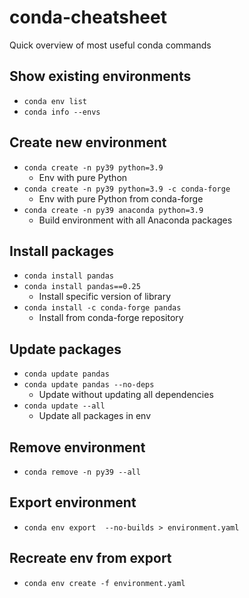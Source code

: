 # conda-cheatsheet
Quick overview of most useful conda commands

## Show existing environments
* `conda env list`
* `conda info --envs`

## Create new environment
* `conda create -n py39 python=3.9`
  * Env with pure Python
* `conda create -n py39 python=3.9 -c conda-forge`
  * Env with pure Python from conda-forge
* `conda create -n py39 anaconda python=3.9`
  * Build environment with all Anaconda packages

## Install packages
* `conda install pandas`
* `conda install pandas==0.25`
  * Install specific version of library
* `conda install -c conda-forge pandas`
  * Install from conda-forge repository

## Update packages
* `conda update pandas`
* `conda update pandas --no-deps`
  * Update without updating all dependencies
* `conda update --all`
  * Update all packages in env

## Remove environment
* `conda remove -n py39 --all`

## Export environment
* `conda env export  --no-builds > environment.yaml`

## Recreate env from export
* `conda env create -f environment.yaml`
